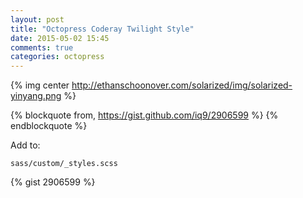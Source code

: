 ```yaml
---
layout: post
title: "Octopress Coderay Twilight Style"
date: 2015-05-02 15:45
comments: true
categories: octopress
---
```

{% img center http://ethanschoonover.com/solarized/img/solarized-yinyang.png %}

{% blockquote from, https://gist.github.com/iq9/2906599 %}
{% endblockquote %}

Add to:

    sass/custom/_styles.scss

{% gist 2906599 %}